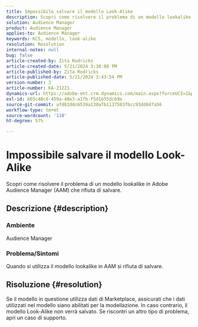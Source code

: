 ```yaml
---
title: Impossibile salvare il modello Look-Alike
description: Scopri come risolvere il problema di un modello lookalike in Adobe Audience Manager (AAM) che rifiuta di salvare.
solution: Audience Manager
product: Audience Manager
applies-to: Audience Manager
keywords: KCS, modello, look-alike
resolution: Resolution
internal-notes: null
bug: false
article-created-by: Zita Rodricks
article-created-date: 5/21/2024 3:30:08 PM
article-published-by: Zita Rodricks
article-published-date: 5/21/2024 3:43:54 PM
version-number: 3
article-number: KA-21221
dynamics-url: https://adobe-ent.crm.dynamics.com/main.aspx?forceUCI=1&pagetype=entityrecord&etn=knowledgearticle&id=4b160101-8717-ef11-9f89-6045bd06eea5
exl-id: 665c48c6-459a-48e3-a1fb-f5d1655dc69e
source-git-commit: afd82ddc6539a130afb1137583fbcc93dd047a56
workflow-type: tm+mt
source-wordcount: '110'
ht-degree: 57%

---
```


# Impossibile salvare il modello Look-Alike


Scopri come risolvere il problema di un modello lookalike in Adobe Audience Manager (AAM) che rifiuta di salvare.

## Descrizione {#description}


### Ambiente

Audience Manager

### <b>Problema/Sintomi</b>

Quando si utilizza il modello lookalike in AAM si rifiuta di salvare.


## Risoluzione {#resolution}


Se il modello in questione utilizza dati di Marketplace, assicurati che i dati utilizzati nel modello siano abilitati per la modellazione. In caso contrario, il modello Look-Alike non verrà salvato. Se riscontri un altro tipo di problema, apri un caso di supporto.
